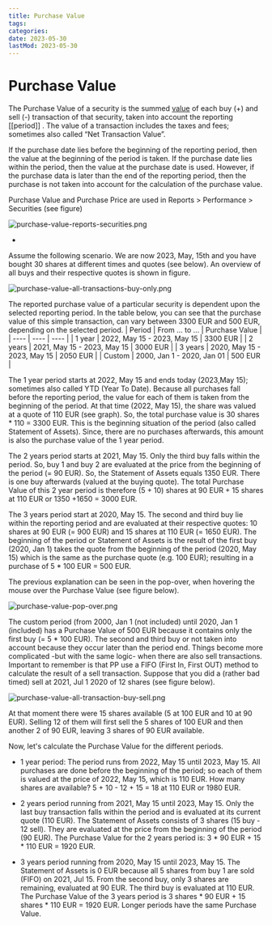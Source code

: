 ```yaml
---
title: Purchase Value
tags:
categories:
date: 2023-05-30
lastMod: 2023-05-30
---
```

# Purchase Value

The Purchase Value of a security is the summed [value](http://localhost:8800/doku.php?id=pp:value) of each buy (+) and sell (-) transaction of that security, taken into account the reporting [[period]] . The value of a transaction includes the taxes and fees; sometimes also called “Net Transaction Value”.

If the purchase date lies before the beginning of the reporting period, then the value at the beginning of the period is taken. If the purchase date lies within the period, then the value at the purchase date is used. However, if the purchase data is later than the end of the reporting period, then the purchase is not taken into account for the calculation of the purchase value.

Purchase Value and Purchase Price are used in Reports > Performance > Securities (see figure)

![purchase-value-reports-securities.png](/assets/purchase-value-reports-securities_1685197945155_0.png)

  + 

Assume the following scenario. We are now 2023, May, 15th and you have bought 30 shares at different times and quotes (see below). An overview of all buys and their respective quotes is shown in figure.

![purchase-value-all-transactions-buy-only.png](/assets/purchase-value-all-transactions-buy-only_1685198018732_0.png)

The reported purchase value of a particular security is dependent upon the selected reporting period. In the table below, you can see that the purchase value of this simple transaction, can vary between 3300 EUR and 500 EUR, depending on the selected period.
| Period | From … to … | Purchase Value |
| ---- | ---- | ---- |
| 1 year | 2022, May 15 - 2023, May 15 | 3300 EUR |
| 2 years | 2021, May 15 - 2023, May 15 | 3000 EUR |
| 3 years | 2020, May 15 - 2023, May 15 | 2050 EUR |
| Custom | 2000, Jan 1 - 2020, Jan 01 | 500 EUR |

The 1 year period starts at 2022, May 15 and ends today (2023,May 15); sometimes also called YTD (Year To Date). Because all purchases fall before the reporting period, the value for each of them is taken from the beginning of the period. At that time (2022, May 15), the share was valued at a quote of 110 EUR (see graph). So, the total purchase value is 30 shares * 110 = 3300 EUR. This is the beginning situation of the period (also called Statement of Assets). Since, there are no purchases afterwards, this amount is also the purchase value of the 1 year period.

The 2 years period starts at 2021, May 15. Only the third buy falls within the period. So, buy 1 and buy 2 are evaluated at the price from the beginning of the period (= 90 EUR). So, the Statement of Assets equals 1350 EUR. There is one buy afterwards (valued at the buying quote). The total Purchase Value of this 2 year period is therefore (5 + 10) shares at 90 EUR + 15 shares at 110 EUR or 1350 +1650 = 3000 EUR.

The 3 years period start at 2020, May 15. The second and third buy lie within the reporting period and are evaluated at their respective quotes: 10 shares at 90 EUR (= 900 EUR) and 15 shares at 110 EUR (= 1650 EUR). The beginning of the period or Statement of Assets is the result of the first buy (2020, Jan 1) takes the quote from the beginning of the period (2020, May 15) which is the same as the purchase quote (e.g. 100 EUR); resulting in a purchase of 5 * 100 EUR = 500 EUR.

The previous explanation can be seen in the pop-over, when hovering the mouse over the Purchase Value (see figure below).

![purchase-value-pop-over.png](/assets/purchase-value-pop-over_1685198113158_0.png)

The custom period (from 2000, Jan 1 (not included) until 2020, Jan 1 (included) has a Purchase Value of 500 EUR because it contains only the first buy (= 5 * 100 EUR). The second and third buy or not taken into account because they occur later than the period end.
Things become more complicated -but with the same logic- when there are also sell transactions. Important to remember is that PP use a FIFO (First In, First OUT) method to calculate the result of a sell transaction. Suppose that you did a (rather bad timed) sell at 2021, Jul 1 2020 of 12 shares (see figure below).

![purchase-value-all-transaction-buy-sell.png](/assets/purchase-value-all-transaction-buy-sell_1685198149932_0.png)

At that moment there were 15 shares available (5 at 100 EUR and 10 at 90 EUR). Selling 12 of them will first sell the 5 shares of 100 EUR and then another 2 of 90 EUR, leaving 3 shares of 90 EUR available.

Now, let's calculate the Purchase Value for the different periods.

  + 1 year period: The period runs from 2022, May 15 until 2023, May 15. All purchases are done before the beginning of the period; so each of them is valued at the price of 2022, May 15, which is 110 EUR. How many shares are available? 5 + 10 - 12 + 15 = 18 at 110 EUR or 1980 EUR.

  + 2 years period running from 2021, May 15 until 2023, May 15. Only the last buy transaction falls within the period and is evaluated at its current quote (110 EUR). The Statement of Assets consists of 3 shares (15 buy - 12 sell). They are evaluated at the price from the beginning of the period (90 EUR). The Purchase Value for the 2 years period is: 3 * 90 EUR + 15 * 110 EUR = 1920 EUR.

  + 3 years period running from 2020, May 15 until 2023, May 15. The Statement of Assets is 0 EUR because all 5 shares from buy 1 are sold (FIFO) on 2021, Jul 15. From the second buy, only 3 shares are remaining, evaluated at 90 EUR. The third buy is evaluated at 110 EUR. The Purchase Value of the 3 years period is 3 shares * 90 EUR + 15 shares * 110 EUR = 1920 EUR. Longer periods have the same Purchase Value.
